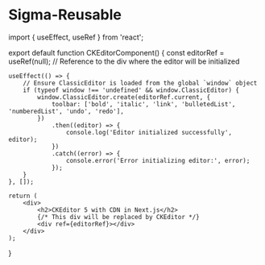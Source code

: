 # Sigma-Reusable

<script src="https://cdn.ckeditor.com/ckeditor5/39.0.1/classic/ckeditor.js"></script>

import { useEffect, useRef } from 'react';

export default function CKEditorComponent() {
    const editorRef = useRef(null); // Reference to the div where the editor will be initialized

    useEffect(() => {
        // Ensure ClassicEditor is loaded from the global `window` object
        if (typeof window !== 'undefined' && window.ClassicEditor) {
            window.ClassicEditor.create(editorRef.current, {
                toolbar: ['bold', 'italic', 'link', 'bulletedList', 'numberedList', 'undo', 'redo'],
            })
                .then((editor) => {
                    console.log('Editor initialized successfully', editor);
                })
                .catch((error) => {
                    console.error('Error initializing editor:', error);
                });
        }
    }, []);

    return (
        <div>
            <h2>CKEditor 5 with CDN in Next.js</h2>
            {/* This div will be replaced by CKEditor */}
            <div ref={editorRef}></div>
        </div>
    );
}


